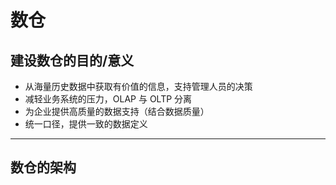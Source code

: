 # 数仓

## 建设数仓的目的/意义

- 从海量历史数据中获取有价值的信息，支持管理人员的决策
- 减轻业务系统的压力，OLAP 与 OLTP 分离
- 为企业提供高质量的数据支持（结合数据质量）
- 统一口径，提供一致的数据定义

---

## 数仓的架构
